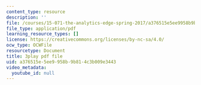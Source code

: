 ```yaml
---
content_type: resource
description: ''
file: /courses/15-071-the-analytics-edge-spring-2017/a376515e5ee9958b9b814c3b009e3443_8ryWylXv0WE.pdf
file_type: application/pdf
learning_resource_types: []
license: https://creativecommons.org/licenses/by-nc-sa/4.0/
ocw_type: OCWFile
resourcetype: Document
title: 3play pdf file
uid: a376515e-5ee9-958b-9b81-4c3b009e3443
video_metadata:
  youtube_id: null
---
```

